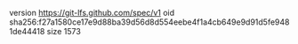 version https://git-lfs.github.com/spec/v1
oid sha256:f27a1580ce17e9d88ba39d56d8d554eebe4f1a4cb649e9d91d5fe9481de44418
size 1573
